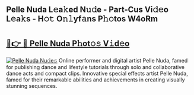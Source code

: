 ## Pelle Nuda L𝚎a𝚔ed N𝚞𝚍e - Part-Cus Vi𝚍𝚎o L𝚎a𝚔s - H𝚘𝚝 O𝚗𝚕yf𝚊ns P𝚑𝚘tos W4oRm

# <h2><a href="http://kf51xg.oniu.top/?m=Pelle+Nuda">🔗👉 🔴 Pelle Nuda P𝚑ot𝚘𝚜 V𝚒d𝚎o</a></h2>

[![Pelle Nuda Nu𝚍e𝚜](https://i.imgur.com/0qMVB7G.gif)](http://kf51xg.oniu.top/?m=Pelle+Nuda)
Online performer and digital artist Pelle Nuda, famed for publishing dance and lifestyle tutorials through solo and collaborative dance acts and compact clips. Innovative special effects artist Pelle Nuda, famed for their remarkable abilities and achievements in creating visually stunning sequences.  

